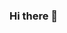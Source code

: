 ### Hi there 👋

<!--
**kayegvaservices/kayegvaservices** is a ✨ _special_ ✨ repository because its `README.md` (this file) appears on your GitHub profile.

- 📫 How to reach me: https://rosemariealing.wixsite.com/kayegvaservices

-->
